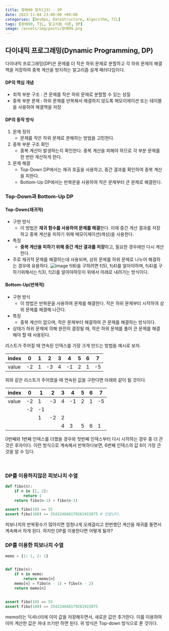 ```yaml
---
title: 항해99 일지(23) - DP
date: 2023-11-04 23:00:00 +09:00
categories: [DevOps, DataStructure, Algorithm, TIL]
tags: [항해99, TIL, 알고리즘 이론, DP]
image: /assets/img/posts/항해99.png
---
```


## 다이내믹 프로그래밍(Dynamic Programming, DP)
다이내믹 프로그래밍(DP)은 문제를 더 작은 하위 문제로 분할하고 각 하위 문제의 해결책을 저장하여 중복 계산을 방지하는 알고리즘 설계 패러다임이다.

#### DP의 핵심 개념

+ 최적 부분 구조 : 큰 문제를 작은 하위 문제로 분할할 수 있는 성질
+ 중복 부분 문제 : 하위 문제를 반복해서 해결하지 않도록 메모이제이션 또는 테이블을 사용하여 해결책을 저장

#### DP의 동작 방식

1. 문제 정의
	+ 문제를 작은 하위 문제로 분해하는 방법을 고민한다.
2. 중복 부분 구조 확인
	+ 중복 계산이 발생하는지 확인한다. 중복 계산을 피해야 하므로 각 부분 문제를 한 번만 계산하게 한다.
3. 문제 해결
	+ Top-Down DP에서는 재귀 호출을 사용하고, 중간 결과를 확인하여 중복 계산을 피한다. 
	+ Bottom-Up DP에서는 반복문을 사용하여 작은 문제부터 큰 문제로 해결한다.

### Top-Down과 Bottom-Up DP

#### Top-Down(재귀적)

+ 구현 방식
	+ 이 방법은 **재귀 함수를 사용하여 문제를 해결**한다. 이때 중간 계산 결과를 저장하고 중복 계산을 피하기 위해 메모이제이션(캐싱)을 사용한다.
+ 특징
	+ **중복 계산을 피하기 위해 중간 계산 결과를 저장**하고, 필요한 경우에만 다시 계산한다.
+ 주로 재귀적 문제를 해결하는데 사용되며, 상위 문제를 하위 문제로 나누어 해결하는 경우에 유용하다.
![image](https://github.com/honge7694/honge7694.github.io/assets/76715487/d74494c6-164f-40ed-b376-cacb6ce41367)
f(6)을 구하려면 f(5), f(4)를 알아야하며, f(4)를 구하기위해서는 f(3), f(2)를 알아야하듯이 위에서 아래로 내려가는 방식이다.

#### Bottom-Up(반복적)

+ 구현 방식
	+ 이 방법은 반복문을 사용하여 문제를 해결한다. 작은 하위 문제부터 시작하여 상위 문제를 해결해 나간다.
+ 특징
	+ 중복 계산이 없으며, 작은 문제부터 해결하여 큰 문제를 해결하는 방식이다.
+ 상태가 하위 문제에 의해 완전히 결정될 때, 작은 하위 문제를 풀어 큰 문제를 해결해야 할 때 사용된다.

리스트가 주어질 때 연속된 인덱스를 가장 크게 만드는 방법을 예시로 보자.

| index | 0  | 1  | 2  | 3 | 4  | 5 | 6 | 7  |
|-------|----|----|----|---|----|---|---|----|
| value | -2 | 1  | -3 | 4 | -1 | 2 | 1 | -5 |

위와 같은 리스트가 주어졌을 때 연속된 값을 구한다면 아래와 같이 될 것이다.


| index | 0  | 1  | 2  | 3 | 4  | 5 | 6 | 7  |
|-------|----|----|----|---|----|---|---|----|
| value | -2 | 1  | -3 | 4 | -1 | 2 | 1 | -5 |
|       | -2 | -1 |    |   |    |   |   |    |
|       |    | 1  | -2 | 2 |    |   |   |    |
|       |    |    |    | 4 | 3  | 5 | 6 |  1 |

0번째와 1번째 인덱스를 더했을 경우와 첫번째 인덱스부터 다시 시작하는 경우 중 더 큰것은 후자이다. 이런 방식으로 계속해서 반복하다보면, 6번째 인덱스의 값 6이 가장 큰 것을 알 수 있다.

<br/>

### DP를 이용하지않은 피보나치 수열

```python
def fibo(n):
    if n in [1, 2]:
        return 1
    return fibo(n-1) + fibo(n-2)

assert fibo(10) == 55
assert fibo(100) == 354224848179261915075 # 안끝난다.
```

피보나치의 반복횟수가 많아지면 엄청나게 오래걸리고 한번했던 계산을 재귀를 돌면서 계속해서 하게 된다. 하지만 DP를 이용한다면 어떻게 될까?

### DP를 이용한 피보나치 수열

```python
memo = {1: 1, 2: 1}


def fibo(n):
    if n in memo:
        return memo[n]
    memo[n] = fibo(n - 1) + fibo(n - 2)
    return memo[n]


assert fibo(10) == 55
assert fibo(100) == 354224848179261915075
```

memo라는 딕셔너리에 이미 값을 저장해두면서, 새로운 값만 추가한다. 이를 이용하여 이미 계산한 값은 꺼내 쓰기만 하면 된다. 위 방식은 Top-down 방식으로 푼 것이다. 